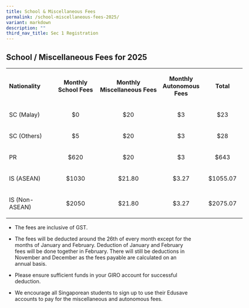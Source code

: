 ```yaml
---
title: School & Miscellaneous Fees
permalink: /school-miscellaneous-fees-2025/
variant: markdown
description: ""
third_nav_title: Sec 1 Registration
---
```

<h2>School / Miscellaneous Fees for 2025</h2>
<table style="width: 644px;">
<tbody>
<tr>
<td style="text-align: center; width: 106px;">
<p style="text-align: left;"><strong>Nationality</strong></p>
</td>
<td style="text-align: center; width: 106px;">
<p><strong>Monthly School Fees</strong></p>
</td>
<td style="text-align: center; width: 120px;">
<p><strong>Monthly Miscellaneous&nbsp;</strong><strong>Fees</strong></p>
</td>
<td style="text-align: center; width: 98.75px;">
<p><strong>Monthly Autonomous Fees</strong></p>
</td>
<td style="text-align: center; width: 95.25px;">
<p><strong>Total</strong></p>
</td>
</tr>
<tr>
<td style="width: 118px;">
<p>SC (Malay)</p>
</td>
<td style="width: 106px; text-align: center;">
<p>$0</p>
</td>
<td style="width: 120px; text-align: center;">
<p>$20</p>
</td>
<td style="width: 98.75px; text-align: center;">
<p>$3</p>
</td>
<td style="width: 95.25px; text-align: center;">
<p>$23</p>
</td>
</tr>
<tr>
<td style="width: 118px;">
<p>SC (Others)</p>
</td>
<td style="width: 106px; text-align: center;">
<p>$5</p>
</td>
<td style="width: 120px; text-align: center;">
<p>$20</p>
</td>
<td style="width: 98.75px; text-align: center;">
<p>$3</p>
</td>
<td style="width: 95.25px; text-align: center;">
<p>$28</p>
</td>
</tr>
<tr>
<td style="width: 118px;">
<p>PR</p>
</td>
<td style="width: 106px; text-align: center;">
<p>$620</p>
</td>
<td style="width: 120px; text-align: center;">
<p>$20</p>
</td>
<td style="width: 98.75px; text-align: center;">
<p>$3</p>
</td>
<td style="width: 95.25px; text-align: center;">
<p>$643</p>
</td>
</tr>
<tr>
<td style="width: 118px;">
<p>IS (ASEAN)</p>
</td>
<td style="width: 106px; text-align: center;">
<p>$1030</p>
</td>
<td style="width: 120px; text-align: center;">
<p>$21.80</p>
</td>
<td style="width: 98.75px; text-align: center;">
<p>$3.27</p>
</td>
<td style="width: 95.25px; text-align: center;">
<p>$1055.07</p>
</td>
</tr>
<tr>
<td style="width: 118px;">
<p>IS (Non-ASEAN)</p>
</td>
<td style="width: 106px; text-align: center;">
<p>$2050</p>
</td>
<td style="width: 120px; text-align: center;">
<p>$21.80</p>
</td>
<td style="width: 98.75px; text-align: center;">
<p>$3.27</p>
</td>
<td style="width: 95.25px; text-align: center;">
<p>$2075.07</p>
</td>
</tr>
</tbody>
</table>

*   The fees are inclusive of GST.&nbsp;&nbsp;
    

*   The fees will be deducted around the 26th of every month except for the months of January and February. Deduction of January and February fees will be done together in February. There will still be deductions in November and December as the fees payable are calculated on an annual basis.&nbsp;
    

*   Please ensure sufficient funds in your GIRO account for successful deduction.&nbsp;
    

*   We encourage all Singaporean students to sign up to use their Edusave accounts to pay for the miscellaneous and autonomous fees.